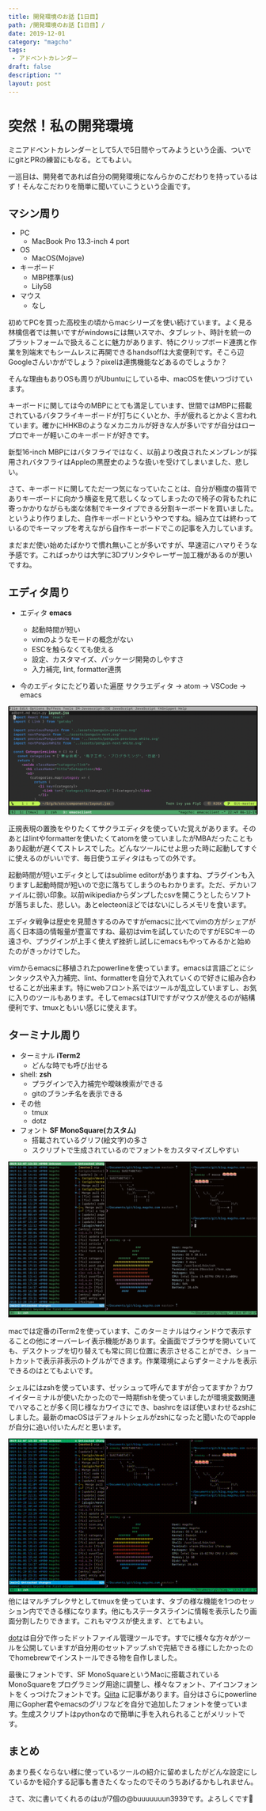 ```yaml
---
title: 開発環境のお話【1日目】
path: /開発環境のお話【1日目】/
date: 2019-12-01
category: "magcho"
tags:
 - アドベントカレンダー
draft: false
description: "" 
layout: post
---
```




# 突然！私の開発環境

ミニアドベントカレンダーとして5人で5日間やってみようという企画、ついでにgitとPRの練習にもなる。とてもよい。

一巡目は、開発者であれば自分の開発環境になんらかのこだわりを持っているはず！そんなこだわりを簡単に聞いていこうという企画です。



## マシン周り
- PC
  - MacBook Pro 13.3-inch 4 port
- OS
  - MacOS(Mojave)
- キーボード
  - MBP標準(us)
  - Lily58
- マウス
  - なし

初めてPCを買った高校生の頃からmacシリーズを使い続けています。よく見る林檎信者では無いですがwindowsには無いスマホ、タブレット、時計を統一のプラットフォームで扱えることに魅力があります、特にクリップボード連携と作業を別端末でもシームレスに再開できるhandsoffは大変便利です。そこら辺Googleさんいかがでしょう？pixelは連携機能などあるのでしょうか？

そんな理由もありOSも周りがUbuntuにしている中、macOSを使いつづけています。

キーボードに関しては今のMBPにとても満足しています、世間ではMBPに搭載されているバタフライキーボードが打ちにくいとか、手が疲れるとかよく言われています。確かにHHKBのようなメカニカルが好きな人が多いですが自分はロープロでキーが軽いこのキーボードが好きです。

新型16-inch MBPにはバタフライではなく、以前より改良されたメンブレンが採用されバタフライはAppleの黒歴史のような扱いを受けてしまいました、悲しい。

さて、キーボードに関してただ一つ気になっていたことは、自分が極度の猫背でありキーボードに向かう横姿を見て悲しくなってしまったので椅子の背もたれに寄っかかりながらも楽な体制でキータイプできる分割キーボードを買いました。というより作りました、自作キーボードというやつですね。組み立ては終わっているのでキーマップを考えながら自作キーボードでこの記事を入力しています。

まだまだ使い始めたばかりで慣れ無いことが多いですが、早速沼にハマりそうな予感です。こればっかりは大学に3Dプリンタやレーザー加工機があるのが悪いですね。




## エディタ周り
- エディタ **emacs**
  - 起動時間が短い
  - vimのようなモードの概念がない
  - ESCを触らなくても使える
  - 設定、カスタマイズ、パッケージ開発のしやすさ
  - 入力補完, lint, formatter連携

- 今のエディタにたどり着いた遍歴
  サクラエディタ -> atom -> VSCode -> emacs
  
![emacsのスクリーンショット](./emacs.png) 

正規表現の置換をやりたくてサクラエディタを使っていた覚えがあります。そのあとはlintやformatterを使いたくてatomを使っていましたがMBAだったこともあり起動が遅くてストレスでした。どんなツールにせよ思った時に起動してすぐに使えるのがいいです、毎日使うエディタはもっての外です。

起動時間が短いエディタとしてはsublime editorがありますね、プラグインも入りますし起動時間が短いので恋に落ちてしまうのもわかります。ただ、デカいファイルに弱い印象。以前wikipediaからダンプしたcsvを開こうとしたらソフトが落ちました、悲しい。あとelecteonほどではないにしろメモリを食います。

エディタ戦争は歴史を見聞きするのみですがemacsに比べてvimの方がシェアが高く日本語の情報量が豊富ですね、最初はvimを試していたのですがESCキーの遠さや、プラグインが上手く使えず挫折し試しにemacsもやってみるかと始めたのがきっかけでした。

vimからemacsに移植されたpowerlineを使っています。emacsは言語ごとにシンタックスや入力補完、lint、formatterを自分で入れていくので好きに組み合わせることが出来ます。特にwebフロント系ではツールが乱立していますし、お気に入りのツールもあります。そしてemacsはTUIですがマウスが使えるのが結構便利です、tmuxともいい感じに使えます。




## ターミナル周り
- ターミナル **iTerm2**
  - どんな時でも呼び出せる
- shell: **zsh**
  - プラグインで入力補完や曖昧検索ができる
  - gitのブランチ名を表示できる
- その他
  - tmux
  - dotz
- フォント **SF MonoSquare(カスタム)**
  - 搭載されているグリフ(絵文字)の多さ
  - スクリプトで生成されているのでフォントをカスタマイズしやすい
  
![tmuxスクリーンショット](./tmux.png) 

macでは定番のiTerm2を使っています、このターミナルはウィンドウで表示することの他にオーバーレイ表示機能があります。全画面でブラウザを開いていても、デスクトップを切り替えても常に同じ位置に表示させることができ、ショートカットで表示非表示のトグルができます。作業環境によらずターミナルを表示できるのはとてもよいです。

シェルにはzshを使っています、ゼッシュって呼んでますが合ってますか？カワイイターミナルが使いたかったので一時期fishを使っていましたが環境変数関連でハマることが多く同じ様なカワイさにでき、bashrcをほぼ使いまわせるzshにしました。最新のmacOSはデフォルトシェルがzshになったと聞いたのでappleが自分に追い付いたんだと思います。

![tmux](./tmux.gif  ) 
他にはマルチプレクサとしてtmuxを使っています、タブの様な機能を1つのセッション内でできる様になります。他にもステータスラインに情報を表示したり画面分割したりできます。これもマウスが使えます、とてもよい。

[dotz](https://github.com/magcho/dotz)は自分で作ったドットファイル管理ツールです。すでに様々な方々がツールを公開していますが自分用のセットアップ.shで完結できる様にしたかったのでhomebrewでインストールできる物を自作しました。

最後にフォントです、SF MonoSquareというMacに搭載されているMonoSquareをプログラミング用途に調整し、様々なフォント、アイコンフォントをくっつけたフォントです。[Qiita](https://qiita.com/delphinus/items/f472eb04ff91daf44274 ) に記事があります。自分はさらにpowerline用にGopher君やemacsのグリフなどを自分で追加したフォントを使っています。生成スクリプトはpythonなので簡単に手を入れられることがメリットです。

## まとめ
あまり長くならない様に使っているツールの紹介に留めましたがどんな設定にしているかを紹介する記事も書きたくなったのでそのうちあげるかもしれません。


さて、次に書いてくれるのはuが7個の@buuuuuuun3939です。よろしくです🍣
